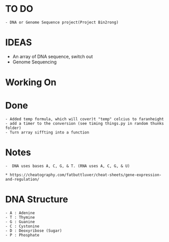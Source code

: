 # TO DO
    - DNA or Genome Sequence project(Project Bin2rong)


# IDEAS 
   - An array of DNA sequence, switch out 
   - Genome Sequencing

# Working On


# Done 
    - Added temp formula, which will cover)t "temp" celcius to faranheight 
    - add a timer to the conversion (see timing things.py in random thunks folder)
    - Turn array siffting into a function 
    
    
# Notes
    -  DNA uses bases A, C, G, & T. (RNA uses A, C, G, & U)
    
    * https://cheatography.com/fatbuttluver/cheat-sheets/gene-expression-and-regulation/
    
    
# DNA Structure
    - A : Adenine
    - T : Thymine
    - G : Guanine
    - C : Cystonine
    - D : Deoxyribose (Sugar)
    - P : Phosphate 
